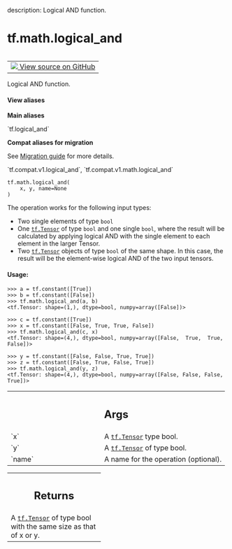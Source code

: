 description: Logical AND function.

<div itemscope itemtype="http://developers.google.com/ReferenceObject">
<meta itemprop="name" content="tf.math.logical_and" />
<meta itemprop="path" content="Stable" />
</div>

# tf.math.logical_and

<!-- Insert buttons and diff -->

<table class="tfo-notebook-buttons tfo-api nocontent" align="left">
<td>
  <a target="_blank" href="https://github.com/tensorflow/tensorflow/blob/r2.4/tensorflow/python/ops/math_ops.py#L1568-L1607">
    <img src="https://www.tensorflow.org/images/GitHub-Mark-32px.png" />
    View source on GitHub
  </a>
</td>
</table>



Logical AND function.

<section class="expandable">
  <h4 class="showalways">View aliases</h4>
  <p>
<b>Main aliases</b>
<p>`tf.logical_and`</p>

<b>Compat aliases for migration</b>
<p>See
<a href="https://www.tensorflow.org/guide/migrate">Migration guide</a> for
more details.</p>
<p>`tf.compat.v1.logical_and`, `tf.compat.v1.math.logical_and`</p>
</p>
</section>

<pre class="devsite-click-to-copy prettyprint lang-py tfo-signature-link">
<code>tf.math.logical_and(
    x, y, name=None
)
</code></pre>



<!-- Placeholder for "Used in" -->

The operation works for the following input types:

- Two single elements of type `bool`
- One <a href="../../tf/Tensor.md"><code>tf.Tensor</code></a> of type `bool` and one single `bool`, where the result will
  be calculated by applying logical AND with the single element to each
  element in the larger Tensor.
- Two <a href="../../tf/Tensor.md"><code>tf.Tensor</code></a> objects of type `bool` of the same shape. In this case,
  the result will be the element-wise logical AND of the two input tensors.

#### Usage:



```
>>> a = tf.constant([True])
>>> b = tf.constant([False])
>>> tf.math.logical_and(a, b)
<tf.Tensor: shape=(1,), dtype=bool, numpy=array([False])>
```

```
>>> c = tf.constant([True])
>>> x = tf.constant([False, True, True, False])
>>> tf.math.logical_and(c, x)
<tf.Tensor: shape=(4,), dtype=bool, numpy=array([False,  True,  True, False])>
```

```
>>> y = tf.constant([False, False, True, True])
>>> z = tf.constant([False, True, False, True])
>>> tf.math.logical_and(y, z)
<tf.Tensor: shape=(4,), dtype=bool, numpy=array([False, False, False,  True])>
```

<!-- Tabular view -->
 <table class="responsive fixed orange">
<colgroup><col width="214px"><col></colgroup>
<tr><th colspan="2"><h2 class="add-link">Args</h2></th></tr>

<tr>
<td>
`x`
</td>
<td>
A <a href="../../tf/Tensor.md"><code>tf.Tensor</code></a> type bool.
</td>
</tr><tr>
<td>
`y`
</td>
<td>
A <a href="../../tf/Tensor.md"><code>tf.Tensor</code></a> of type bool.
</td>
</tr><tr>
<td>
`name`
</td>
<td>
A name for the operation (optional).
</td>
</tr>
</table>



<!-- Tabular view -->
 <table class="responsive fixed orange">
<colgroup><col width="214px"><col></colgroup>
<tr><th colspan="2"><h2 class="add-link">Returns</h2></th></tr>
<tr class="alt">
<td colspan="2">
A <a href="../../tf/Tensor.md"><code>tf.Tensor</code></a> of type bool with the same size as that of x or y.
</td>
</tr>

</table>

